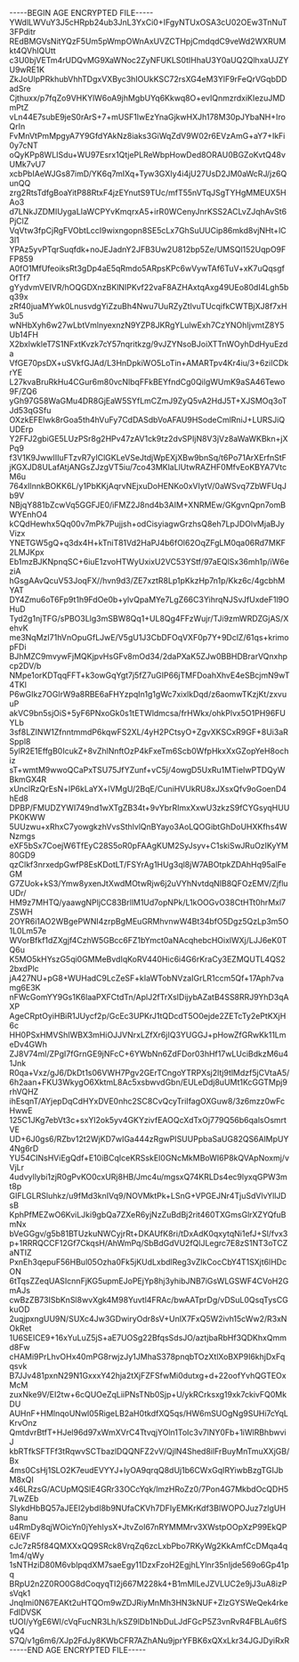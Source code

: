 -----BEGIN AGE ENCRYPTED FILE-----
YWdlLWVuY3J5cHRpb24ub3JnL3YxCi0+IFgyNTUxOSA3cU02OEw3TnNuT3FPditr
REdBMGVsNitYQzF5Um5pWmpOWnAxUVZCTHpjCmdqdC9veWd2WXRUMkt4QVhIQUtt
c3U0bjVETm4rUDQvMG9XaWNoc2ZyNFUKLS0tIHhaU3Y0aUQ2QlhxaUJZYU9wRE1K
ZkJoUlpPRkhubVhhTDgxVXByc3hIOUkKSC72rsXG4eM3YlF9rFeQrVGqbDDadSre
Cjthuxx/p7fqZo9VHKYlW6oA9jhMgbUYq6Kkwq8O+evIQnmzrdxiKIezuJMDmPtZ
vLn44E7subE9jeS0rArS+7+mUSF1IwEzYnaGjkwHXJh178M30pJYbaNH+IroQrIn
FvMnVtPmMpgyA7Y9GfdYAkNz8iaks3GiWqZdV9W02r6EVzAmG+aY7+IkFi0y7cNT
oQyKPp8WLISdu+WU97Esrx1QtjePLReWbpHowDed8ORAU0BGZoKvtQ48vUMk7vU7
xcbPbIAeWJGs87imD/YK6q7mIXq+Tyw3GXIy4i4jU27UsD2JM0aWcRJ/jz6QunQQ
zrg2RtsTdfgBoaYitP88RtxF4jzEYnutS9TUc/mfT55nVTqJSgTYHgMMEUX5HAo3
d7LNkJZDMIUygaLIaWCPYvKmqrxA5+irR0WCenyJnrKSS2ACLvZJqhAvSt6PjClZ
VqVtw3fpCjRgFVObtLccI9wixngopn8SE5cLx7GhSuUUCip86mkd8vjNHt+lC3l1
YPAz5yvPTqrSuqfdk+noJEJadnY2JFB3Uw2U812bp5Ze/UMSQl152UqpO9FFP859
A0fO1MfUfeoiksRt3gDp4aE5qRmdo5ARpsKPc6wVywTAf6TuV+xK7uQqsgfOfTf7
gYydvmVEIVR/hOQGDXnzBKlNIPKvf22vaF8AZHAxtqAxg49UEo80dI4Lgh5bq39x
zRf40juaMYwk0LnusvdgYiZzuBh4Nwu7UuRZyZtlvuTUcqifkCWTBjXJ8f7xH3u5
wNHbXyh6w27wLbtVmlnyexnzN9YZP8JKRgYLulwExh7CzYNOhIjvmtZ8Y5Ub14FH
X2bxlwkleT7S1NFxtKvzk7cY57nqritkzg/9vJZYNsoBJoiXTTnWOyhDdHyuEzda
VfGE70psDX+uSVkfGJAd/L3HnDpkiWO5LoTin+AMARTpv4Kr4iu/3+6ziICDkrYE
L27kvaBruRkHu4CGur6m80vcNlbqFFkBEYfndCg0QilgWUmK9aSA46Tewo9F/ZQ6
yGh97G58WaGMu4DR8GjEaW5SYfLmCZmJ9ZyQ5vA2HdJ5T+XJSMOq3oTJd53qGSfu
OXzkEFElwk8rGoa5th4hVuFy7CdDASdbVoAFAU9HSodeCmlRniJ+LURSJiQUDErp
Y2FFJ2gbiGE5LUzPSr8g2HPv47zAV1ck9tz2dvSPIjN8V3jVz8aWaWKBkn+jXPq9
f3V1K9JwwIIIuFTzvR7yIClGKLeVSeJtdjWpEXjXBw9bnSq/t6Po71ArXErfnStF
jKGXJD8ULafAtjANGsZJzgVT5iu/7co43MKlaLlUtwRAZHF0MfvEoKBYA7VtcM6u
764xIlnnkBOKK6L/y1PbKKjAqrvNEjxuDoHENKo0xVIytV/0aWSvq7ZbWFUqJb9V
NBjqY881bZcwVq5GGFJE0/iFMZ2J8nd4b3AIM+XNRMEw/GKgvnQpn7omBWYEnhO4
kCQdHewhx5Qq00v7mPk7Pujjsh+odCisyiagwGrzhsQ8eh7LpJDOlvMjaBJyVizx
YNETGW5gQ+q3dx4H+kTniT81Vd2HaPJ4b6fOl62OqZFgLM0qa06Rd7MKF2LMJKpx
Eb1mzBJKNpnqSC+6iuE1zvoHTWyUxixU2VC53YStf/97aEQlSx36mh1p/iW6eziA
hGsgAAvQcuV53JoqFX//hvn9d3/ZE7xztR8Lp1pKkzHp7n1p/Kkz6c/4gcbhMYAT
DY4Zmu6oT6Fp9t1h9FdOe0b+ylvQpaMYe7LgZ66C3YihrqNJSvJfUxdeF1l9OHuD
Tyd2g1njTFG/sPBO3Llg3mSBW8Qq1+UL8Qg4FFzWujr/TJi9zmWRDZGjAS/XehvK
me3NqMzI71hVnOpuGfLJwE/V5gU1J3CbDFOqVXF0p7Y+9DclZ/61qs+krimopFDi
BJhMZC9mvywFjMQKjpvHsGFv8mOd34/2daPXaK5ZJw0BBHDBrarVQnxhpcp2DV/b
NMpe1orKDTqqFFT+k3owGqYgt7j5fZ7uGIP66jTMFDoahXhvE4eSBcjmN9wT4TKl
P6wGIkz7OGlrW9a8RBE6aFHYzpqIn1g1gWc7xixlkDqd/z6aomwTKzjKt/zxvuuP
akVC9bn5sjOiS+5yF6PNxoGk0s1tETWldmcsa/frHWkx/ohkPlvx5O1PH96FUYLb
3sf8LZINW1ZfnntmmdP6kqwFS2XL/4yH2PCtsyO+ZgvXKSCxR9GF+8Ui3aRSppl8
5ylR2E1EffgB0IcukZ+8vZhlNnftOzP4kFxeTm6Scb0WfpHkxXxGZopYeH8ochiz
sT+wmtM9wwoQCaPxTSU75JfYZunf+vC5j/4owgD5UxRu1MTieIwPTDQyWBkmGX4R
xUnclRzQrEsN+lP6kLaYX+lVMgU/2BqE/CuniHVUkRU8xJXsxQfv9oGoenD4hEd8
DPBP/FMUDZYWI749nd1wXTgZB34t+9vYbrRImxXxwU3zkzS9fCYGsyqHUUPK0KWW
5UUzwu+xRhxC7yowgkzhVvsSthlvlQnBYayo3AoLQOGibtGhDoUHXKfhs4WNzmgs
eXF5bSx7CoejW6TfEyC28S5oR0pFAAgKUM2SyJsyv+C1skiSwJRuOzIKyYM80GD9
qzClkf3nrxedpGwfP8EsKDotLT/FSYrAg1HUg3ql8jW7ABOtpkZDAhHq95alFeGM
G7ZUok+kS3/Ymw8yxenJtXwdMOtwRjw6j2uVYhNvtdqNlB8QFOzEMV/ZjfluUDr/
HM9z7MHTQ/yaawgNPljCC83BrllM1Ud7opNPk/L1kOOGvO38CtHTt0hrMxl7ZSWH
2OYR6i1AO2WBgePWNI4zrpBgMEuGRMhvnwW4Bt34bfO5Dgz5QzLp3m5O1L0Lm57e
WVorBfkf1dZXgjf4CzhW5GBcc6FZ1bYmct0aNAcqhebcHOixlWXj/LJJ6eK0TQ6u
K5MO5kHYszG5qi0GMMeBvdIqKoRV440Hic6i4G6rKraCy3EZMQUTL4QS22bxdPlc
jA427NU+pG8+WUHadC9LcZeSF+kIaWTobNVzaIGrLR1ccm5Qf+17Aph7vamg6E3K
nFWcGomYY9Gs1K6laaPXFCtdTn/AplJ2fTrXsIDijybAZatB4SS8RRJ9YhD3qAXP
AgeCRptOyiHBiR1JUycf2p/GcEc3UPKrJ1tQDcdT5O0ejde2ZETcTy2ePtKXjH6c
HH0PSxHMVShIWBX3mHiOJJVNrxLZfXr6jIQ3YUGGJ+pHowZfGRwKk11LmeDv4GWh
ZJ8V74ml/ZPgI7fGrnGE9jNFcC+6YWbNn6ZdFDor03hHf17wLUciBdkzM6u41Jnk
R0qa+Vxz/gJ6/DkDt1s06VWH7Pgv2GErTCngoYTRPXsj2ltj9tlMdzf5jCVtaA5/
6h2aan+FKU3WkygO6XktmL8Ac5xsbwvdGbn/EULeDdj8uUMt1KcGGTMpj9rhVQHZ
ihEsqnT/AYjepDqCdHYxDVE0nhc2SC8CvQcyTriIfagOXGuw8/3z6mzz0wFcHwwE
125C1JKg7ebVt3c+sxYl2ok5yv4GKYzivfEAOQcXdTxOj779Q56b6qalsOsmrtVE
UD+6J0gs6/RZbv12t2WjKD7wIGa444zRgwPISUUPpbaSaUG82QS6AlMpUY4Ng6rD
YU54CINsHViEgQdf+E10iBCqIceKRSskEI0GNcMkMBoWI6P8kQVApNoxmj/vVjLr
4udvyllybi1zjR0gPvKO0cxURj8HB/Jmc4u/mgsxQ74KRLDs4ec9lyxqGPW3mt8p
GIFLGLRSluhkz/u9fMd3knIVq9/NOVMktPk+LSnG+VPGEJNr4TjuSdVlvYllJDsB
KphPfMEZwO6KviLJki9gbQa7ZXeR6yjNzZuBdBj2rit460TXGmsGlrXZYQfuBmNx
bVeGGgv/g5b81BTUzkuNWCyjrRt+DKAUfK8ri/tDxAdK0qxytqNi1efJ+Sl/fvx3
p+1RRRQCCF12Gf7CkqsH/AhWmPq/SbBdGdVU2fQlJLegrc7E8zS1NT3oTCZaNTIZ
PxnEh3qepuF56HBul05Ozha0Fk5jKUdLxbdlReg3vZlkCocCbY4T1SXjt6lHDcON
6tTqsZZeqUASIcnnFjKG5upmEJoPEjYp8hj3yhibJNB7iGsWLGSWF4CVoH2GmAJs
cwBzZB73ISbKnSl8wvXgk4M98Yuvtl4FRAc/bwAATprDg/vDSuL0QsqTysCGkuOD
2uqjpxngUU9N/SUXc4Jw3GDwiryOdr8sV+UnlX7FxQ5W2ivh15cWw2/R3xNOkRet
1U6SEICE9+16xYuLuZ5jS+aE7UOSg22BfqsSdsJO/aztjbaRbHf3QDKhxQmmd8Fw
cHAMi9PrLhvOHx40mPG8rwjzJy1JMhaS378pnqbTOzXtlXoBXP9I6khjDxFqqsvk
B7JJv481pxnN29N1GxxxY42hja2tXjFZFSfwMi0dutxg+d+22oofYvhQGTEOxMcM
zuxNke9V/EI2tw+6cQUOeZqLiiPNsTNb0Sjp+U/ykRCrksxg19xk7ckivFQ0MkDU
AUHnF+HMlnqoUNwl05RigeLB2aH0tkdfXQ5qs/HW6mSUOgNg9SUHi7cYqLKrvOnz
QmtdvrBtfT+HJel96d97xWmXVrC4TtvqjYOln1ToIc3v7lNY0Fb+1iWlRBhbwviJ
kbRTfkSFTFf3tRqwvSCTbazlDQQNFZ2vV/QjlN4Shed8ilFrBuyMnTmuXXjGB/Bx
4ms0CsHj1SLO2K7eudEVYYJ+lyOA9qrqQ8dUj1b6CWxGqIRYiwbBzgTGIJbM8xQI
x46LRzsG/ACUpMQSlE4GRr33OCcYqk/lmzHRoZz0/7Pon4G7MkbdOcQDH57LwZEb
SIykdHbBQ57aJEEI2ybdI8b9NUfaCKVh7DFIyEMKrKdf3BlWOPOJuz7zlgUH8anu
u4RmDy8qjWOicYn0jYehIysX+JtvZoI67nRYMMMrv3XWstpOOpXzP99EkQP6EiVF
cJc7zR5f84QMXXxQQ9SRck8VrqZq6zcLxbPbo7RKyWg2KkAmfCcDMqa4q1m4/qWy
1sNTHziD80M6vblpqdXM7saeEgy11DzxFzoH2EgjhLYlnr35nIjde569o6Gp41pq
BRpU2n2Z0RO0G8dCoqyqTI2j667M228k4+B1mMlLeJZVLUC2e9jJ3uA8izPsVqk1
JnqImi0N67EAKt2uHTQOm9wZDJRiyMnMh3HN3kNUF+ZIzGYSWeQek4rkeFdIDVSK
tUOI/yYgE6Wl/cVqFucNR3Lh/kSZ9lDb1NbDuLJdFGcP5Z3vnRvR4FBLAu6fSvQ4
S7Q/v1g6m6/XJp2FdJy8KWbCFR7AZhANu9jprYFBK6xQXxLkr34JGJDyiRxR
-----END AGE ENCRYPTED FILE-----
